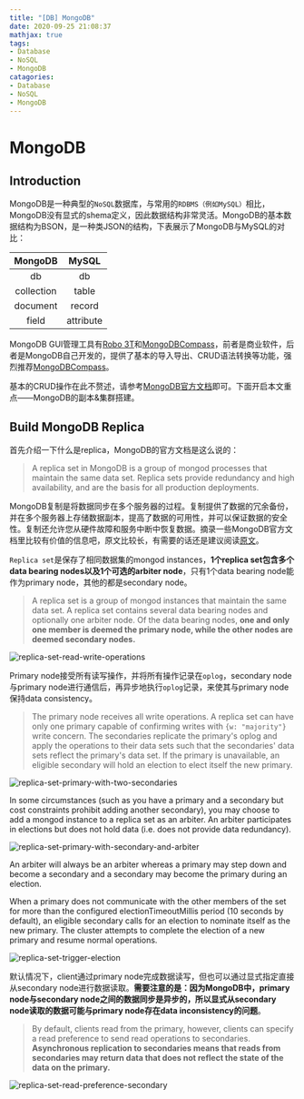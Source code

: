 ```yaml
---
title: "[DB] MongoDB"
date: 2020-09-25 21:08:37
mathjax: true
tags:
- Database
- NoSQL
- MongoDB
catagories:
- Database
- NoSQL
- MongoDB
---
```

# MongoDB
## Introduction
MongoDB是一种典型的``NoSQL``数据库，与常用的``RDBMS（例如MySQL）``相比，MongoDB没有显式的shema定义，因此数据结构非常灵活。MongoDB的基本数据结构为BSON，是一种类JSON的结构，下表展示了MongoDB与MySQL的对比：

| MongoDB | MySQL |
| :---: | :---: |
| db | db |
| collection | table |
| document | record |
| field | attribute |

MongoDB GUI管理工具有[Robo 3T](https://robomongo.org/)和[MongoDBCompass](https://www.mongodb.com/products/compass)，前者是商业软件，后者是MongoDB自己开发的，提供了基本的导入导出、CRUD语法转换等功能，强烈推荐[MongoDBCompass](https://www.mongodb.com/products/compass)。

基本的CRUD操作在此不赘述，请参考[MongoDB官方文档](https://docs.mongodb.com/manual/crud/)即可。下面开启本文重点——MongoDB的副本&集群搭建。


## Build MongoDB Replica
首先介绍一下什么是replica，MongoDB的官方文档是这么说的：
> A replica set in MongoDB is a group of mongod processes that maintain the same data set. Replica sets provide redundancy and high availability, and are the basis for all production deployments. 

MongoDB复制是将数据同步在多个服务器的过程。复制提供了数据的冗余备份，并在多个服务器上存储数据副本，提高了数据的可用性，并可以保证数据的安全性。复制还允许您从硬件故障和服务中断中恢复数据。摘录一些MongoDB官方文档里比较有价值的信息吧，原文比较长，有需要的话还是建议阅读[原文](https://docs.mongodb.com/manual/replication/)。

``Replica set``是保存了相同数据集的mongod instances，**1个replica set包含多个data bearing nodes以及1个可选的arbiter node**，只有1个data bearing node能作为primary node，其他的都是secondary node。
> A replica set is a group of mongod instances that maintain the same data set. A replica set contains several data bearing nodes and optionally one arbiter node. Of the data bearing nodes, **one and only one member is deemed the primary node, while the other nodes are deemed secondary nodes.**

![replica-set-read-write-operations](https://docs.mongodb.com/manual/_images/replica-set-read-write-operations-primary.bakedsvg.svg)

Primary node接受所有读写操作，并将所有操作记录在``oplog``，secondary node与primary node进行通信后，再异步地执行``oplog``记录，来使其与primary node保持data consistency。
> The primary node receives all write operations. A replica set can have only one primary capable of confirming writes with ``{w: "majority"}`` write concern. The secondaries replicate the primary's oplog and apply the operations to their data sets such that the secondaries' data sets reflect the primary's data set. If the primary is unavailable, an eligible secondary will hold an election to elect itself the new primary.

![replica-set-primary-with-two-secondaries](https://docs.mongodb.com/manual/_images/replica-set-primary-with-two-secondaries.bakedsvg.svg)

In some circumstances (such as you have a primary and a secondary but cost constraints prohibit adding another secondary), you may choose to add a mongod instance to a replica set as an arbiter. An arbiter participates in elections but does not hold data (i.e. does not provide data redundancy).

![replica-set-primary-with-secondary-and-arbiter](https://docs.mongodb.com/manual/_images/replica-set-primary-with-secondary-and-arbiter.bakedsvg.svg)

An arbiter will always be an arbiter whereas a primary may step down and become a secondary and a secondary may become the primary during an election.

When a primary does not communicate with the other members of the set for more than the configured electionTimeoutMillis period (10 seconds by default), an eligible secondary calls for an election to nominate itself as the new primary. The cluster attempts to complete the election of a new primary and resume normal operations.

![replica-set-trigger-election](https://docs.mongodb.com/manual/_images/replica-set-trigger-election.bakedsvg.svg)

默认情况下，client通过primary node完成数据读写，但也可以通过显式指定直接从secondary node进行数据读取。**需要注意的是：因为MongoDB中，primary node与secondary node之间的数据同步是异步的，所以显式从secondary node读取的数据可能与primary node存在data inconsistency的问题**。
> By default, clients read from the primary, however, clients can specify a read preference to send read operations to secondaries. **Asynchronous replication to secondaries means that reads from secondaries may return data that does not reflect the state of the data on the primary.**

![replica-set-read-preference-secondary](https://docs.mongodb.com/manual/_images/replica-set-read-preference-secondary.bakedsvg.svg)

